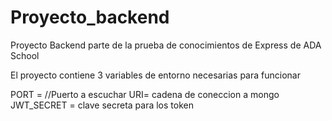 # Proyecto_backend
Proyecto Backend parte de la prueba de conocimientos de Express de ADA School

El proyecto contiene 3 variables de entorno necesarias para funcionar

PORT = //Puerto a escuchar
URI= cadena de coneccion a mongo 
JWT_SECRET = clave secreta para los token 
```


